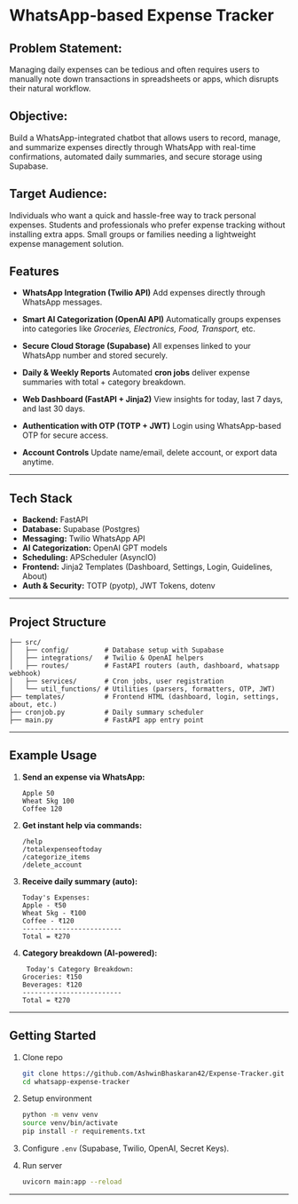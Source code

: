# WhatsApp-based Expense Tracker

## Problem Statement:
Managing daily expenses can be tedious and often requires users to manually note down transactions in spreadsheets or apps, which disrupts their natural workflow.

## Objective:
Build a WhatsApp-integrated chatbot that allows users to record, manage, and summarize expenses directly through WhatsApp with real-time confirmations, automated daily summaries, and secure storage using Supabase.

## Target Audience:

Individuals who want a quick and hassle-free way to track personal expenses.
Students and professionals who prefer expense tracking without installing extra apps.
Small groups or families needing a lightweight expense management solution.


##  Features

* **WhatsApp Integration (Twilio API)**
  Add expenses directly through WhatsApp messages.

* **Smart AI Categorization (OpenAI API)**
  Automatically groups expenses into categories like *Groceries, Electronics, Food, Transport,* etc.

* **Secure Cloud Storage (Supabase)**
  All expenses linked to your WhatsApp number and stored securely.

* **Daily & Weekly Reports**
  Automated **cron jobs** deliver expense summaries with total + category breakdown.

* **Web Dashboard (FastAPI + Jinja2)**
  View insights for today, last 7 days, and last 30 days.

* **Authentication with OTP (TOTP + JWT)**
  Login using WhatsApp-based OTP for secure access.

* **Account Controls**
  Update name/email, delete account, or export data anytime.

---

##  Tech Stack

* **Backend:** FastAPI
* **Database:** Supabase (Postgres)
* **Messaging:** Twilio WhatsApp API
* **AI Categorization:** OpenAI GPT models
* **Scheduling:** APScheduler (AsyncIO)
* **Frontend:** Jinja2 Templates (Dashboard, Settings, Login, Guidelines, About)
* **Auth & Security:** TOTP (pyotp), JWT Tokens, dotenv

---

##  Project Structure

```
├── src/
│   ├── config/         # Database setup with Supabase
│   ├── integrations/   # Twilio & OpenAI helpers
│   ├── routes/         # FastAPI routers (auth, dashboard, whatsapp webhook)
│   ├── services/       # Cron jobs, user registration
│   └── util_functions/ # Utilities (parsers, formatters, OTP, JWT)
├── templates/          # Frontend HTML (dashboard, login, settings, about, etc.)
├── cronjob.py          # Daily summary scheduler
├── main.py             # FastAPI app entry point
```

---

##  Example Usage

1. **Send an expense via WhatsApp:**

   ```
   Apple 50
   Wheat 5kg 100
   Coffee 120
   ```

2. **Get instant help via commands:**

   ```
   /help
   /totalexpenseoftoday
   /categorize_items
   /delete_account
   ```

3. **Receive daily summary (auto):**

   ```
   Today's Expenses:
   Apple - ₹50
   Wheat 5kg - ₹100
   Coffee - ₹120
   -------------------------
   Total = ₹270
   ```

4. **Category breakdown (AI-powered):**

   ```
    Today's Category Breakdown:
   Groceries: ₹150
   Beverages: ₹120
   -------------------------
   Total = ₹270
   ```

---

##  Getting Started

1. Clone repo

   ```bash
   git clone https://github.com/AshwinBhaskaran42/Expense-Tracker.git
   cd whatsapp-expense-tracker
   ```

2. Setup environment

   ```bash
   python -m venv venv
   source venv/bin/activate
   pip install -r requirements.txt
   ```

3. Configure `.env` (Supabase, Twilio, OpenAI, Secret Keys).

4. Run server

   ```bash
   uvicorn main:app --reload
   ```

---
